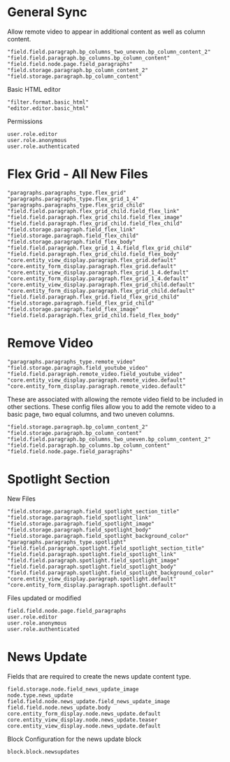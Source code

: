 # General Sync

Allow remote video to appear in additional content as well as column content.
```                       
"field.field.paragraph.bp_columns_two_uneven.bp_column_content_2"
"field.field.paragraph.bp_columns.bp_column_content"              
"field.field.node.page.field_paragraphs"
"field.storage.paragraph.bp_column_content_2"                     
"field.storage.paragraph.bp_column_content"
```

Basic HTML editor

```
"filter.format.basic_html"
"editor.editor.basic_html"
```

Permissions

```
user.role.editor
user.role.anonymous
user.role.authenticated
```


# Flex Grid - All New Files

```
"paragraphs.paragraphs_type.flex_grid"
"paragraphs.paragraphs_type.flex_grid_1_4"
"paragraphs.paragraphs_type.flex_grid_child"
"field.field.paragraph.flex_grid_child.field_flex_link"
"field.field.paragraph.flex_grid_child.field_flex_image"
"field.field.paragraph.flex_grid_child.field_flex_child"
"field.storage.paragraph.field_flex_link"
"field.storage.paragraph.field_flex_child"
"field.storage.paragraph.field_flex_body"
"field.field.paragraph.flex_grid_1_4.field_flex_grid_child"
"field.field.paragraph.flex_grid_child.field_flex_body"
"core.entity_view_display.paragraph.flex_grid.default"
"core.entity_form_display.paragraph.flex_grid.default"
"core.entity_view_display.paragraph.flex_grid_1_4.default"
"core.entity_form_display.paragraph.flex_grid_1_4.default"
"core.entity_view_display.paragraph.flex_grid_child.default"
"core.entity_form_display.paragraph.flex_grid_child.default"
"field.field.paragraph.flex_grid.field_flex_grid_child"
"field.storage.paragraph.field_flex_grid_child"
"field.storage.paragraph.field_flex_image"
"field.field.paragraph.flex_grid_child.field_flex_body"
```


# Remove Video

```
"paragraphs.paragraphs_type.remote_video"    
"field.storage.paragraph.field_youtube_video"
"field.field.paragraph.remote_video.field_youtube_video"
"core.entity_view_display.paragraph.remote_video.default"         
"core.entity_form_display.paragraph.remote_video.default"
```

These are associated with allowing the remote video field to be included in other sections. These config files allow you to add the remote video to a basic page, two equal columns, and two uneven columns.

```         
"field.storage.paragraph.bp_column_content_2"                     
"field.storage.paragraph.bp_column_content"                       
"field.field.paragraph.bp_columns_two_uneven.bp_column_content_2"
"field.field.paragraph.bp_columns.bp_column_content"              
"field.field.node.page.field_paragraphs"      
```

# Spotlight Section

New Files
```
"field.storage.paragraph.field_spotlight_section_title"            
"field.storage.paragraph.field_spotlight_link"                     
"field.storage.paragraph.field_spotlight_image"                    
"field.storage.paragraph.field_spotlight_body"                     
"field.storage.paragraph.field_spotlight_background_color"         
"paragraphs.paragraphs_type.spotlight"                             
"field.field.paragraph.spotlight.field_spotlight_section_title"    
"field.field.paragraph.spotlight.field_spotlight_link"             
"field.field.paragraph.spotlight.field_spotlight_image"            
"field.field.paragraph.spotlight.field_spotlight_body"             
"field.field.paragraph.spotlight.field_spotlight_background_color"
"core.entity_view_display.paragraph.spotlight.default"             
"core.entity_form_display.paragraph.spotlight.default"             
```

Files updated or modified
```
field.field.node.page.field_paragraphs
user.role.editor
user.role.anonymous
user.role.authenticated
```

# News Update

Fields that are required to create the news update content type.
```
field.storage.node.field_news_update_image            
node.type.news_update                                 
field.field.node.news_update.field_news_update_image  
field.field.node.news_update.body                     
core.entity_form_display.node.news_update.default     
core.entity_view_display.node.news_update.teaser      
core.entity_view_display.node.news_update.default     
```

Block Configuration for the news update block

```
block.block.newsupdates

```
